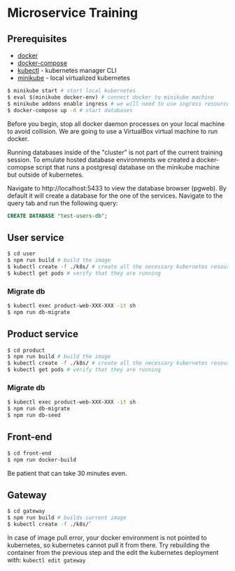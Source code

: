 # Microservice Training

## Prerequisites

- [docker](https://www.docker.com/)
- [docker-compose](https://docs.docker.com/compose/)
- [kubectl](https://kubernetes.io/docs/tasks/tools/install-kubectl/) - kubernetes manager CLI
- [minikube](https://github.com/kubernetes/minikube) - local virtualized kubernetes
```bash
$ minikube start # start local kubernetes
$ eval $(minikube docker-env) # connect docker to minikube machine
$ minikube addons enable ingress # we will need to use ingress resources
$ docker-compose up -d # start databases
```

Before you begin, stop all docker daemon processes on your local machine to avoid collision. We are going to use a VirtualBox virtual
machine to run docker.

Running databases inside of the "cluster" is not part of the current training session. To emulate hosted database
environments we created a docker-comopse script that runs a postgresql database on the minikube machine but outside of
kubernetes.

Navigate to http://localhost:5433 to view the database browser (pgweb). By default it will create a database for the
one of the services. Navigate to the query tab and run the following query:
```sql
CREATE DATABASE "test-users-db";
```

## User service

```bash
$ cd user
$ npm run build # build the image
$ kubectl create -f ./k8s/ # create all the necessary kubernetes resources
$ kubectl get pods # verify that they are running
```

### Migrate db

```bash
$ kubectl exec product-web-XXX-XXX -it sh
$ npm run db-migrate
```

## Product service

```bash
$ cd product
$ npm run build # build the image
$ kubectl create -f ./k8s/ # create all the necessary kubernetes resources
$ kubectl get pods # verify that they are running
```

### Migrate db

```bash
$ kubectl exec product-web-XXX-XXX -it sh
$ npm run db-migrate
$ npm run db-seed
```

## Front-end

```sh
$ cd front-end
$ npm run docker-build
```

Be patient that can take 30 minutes even.

## Gateway

```bash
$ cd gateway
$ npm run build # builds current image
$ kubectl create -f ./k8s/`
```

In case of image pull error, your docker environment is not pointed to kubernetes, so kubernetes cannot pull it from
there. Try rebuilding the container from the previous step and the edit the kubernetes deployment with:
`kubectl edit gateway`

